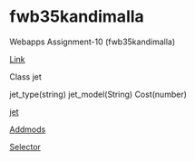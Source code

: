 # fwb35kandimalla

Webapps Assignment-10 (fwb35kandimalla)

[Link](https://fwb35kandimalla.herokuapp.com/)

Class jet

jet_type(string)
jet_model(String)
Cost(number)

[jet](https://fwb35kandimalla.herokuapp.com/jet)

[Addmods](https://fwb35kandimalla.herokuapp.com/addmods?rows=3&cols=4)

[Selector](https://fwb35kandimalla.herokuapp.com/selector)